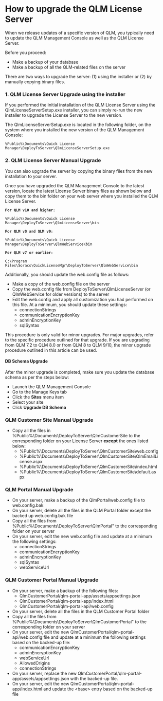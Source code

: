 # How to upgrade the QLM License Server

When we release updates of a specific version of QLM, you typically need to update the QLM Management Console as well as the QLM License Server.

Before you proceed:

* Make a backup of your database
* Make a backup of all the QLM-related files on the server

There are two ways to upgrade the server: (1) using the installer or (2) by manually copying binary files.

### 1. QLM License Server Upgrade using the installer

If you performed the initial installation of the QLM License Server using the QlmLicenseServerSetup.exe installer, you can simply re-run the new installer to upgrade the License Server to the new version.

The QlmLicenseServerSetup.exe is located in the following folder, on the system where you installed the new version of the QLM Management Console:

```
%Public%\Documents\Quick License Manager\DeployToServer\QlmLicenseServerSetup.exe
```

### 2. QLM License Server Manual Upgrade

You can also upgrade the server by copying the binary files from the new installation to your server.

Once you have upgraded the QLM Management Console to the latest version, locate the latest License Server binary files as shown below and copy them to the bin folder on your web server where you installed the QLM License Server.&#x20;

<pre><code><strong>For QLM v10 and higher:
</strong>
%Public%\Documents\Quick License Manager\DeployToServer\QlmLicenseServer\bin

<strong>For QLM v8 and QLM v9:
</strong>
%Public%\Documents\Quick License Manager\DeployToServer\QlmWebService\bin

<strong>For QLM v7 or earlier:
</strong>
C:\Program Files\Soraco\QuickLicenseMgr\DeployToServer\QlmWebService\bin
</code></pre>

&#x20;

Additionally, you should update the web.config file as follows:

* Make a copy of the web.config file on the server
* Copy the web.config file from DeployToServer\QlmLicenseServer (or QlmWebService for older versions) to the server
* Edit the web.config and apply all customization you had performed on this file. At a minimum, you should update these settings:
  * connectionStrings
  * communicationEncryptionKey
  * adminEncryptionKey
  * sqlSyntax

This procedure is only valid for minor upgrades. For major upgrades, refer to the specific procedure outlined for that upgrade. If you are upgrading from QLM 7.2 to QLM 8.0 or from QLM 8 to QLM 9/10, the minor upgrade procedure outlined in this article can be used.

#### DB Schema Upgrade

After the minor upgrade is completed, make sure you update the database schema as per the steps below:

* Launch the QLM Management Console
* Go to the Manage Keys tab
* Click the **Sites** menu item
* Select your site
* Click **Upgrade DB Schema**&#x20;

### QLM Customer Site Manual Upgrade

* Copy all the files in %Public%\Documents\DeployToServer\QlmCustomerSite to the corresponding folder on your License Server **except** the ones listed below:
  * %Public%\Documents\DeployToServer\QlmCustomerSite\web.config
  * %Public%\Documents\DeployToServer\QlmCustomerSite\QlmEmailLicense.aspx
  * %Public%\Documents\DeployToServer\QlmCustomerSite\index.html
  * %Public%\Documents\DeployToServer\QlmCustomerSite\default.aspx

### QLM Portal Manual Upgrade

* On your server, make a backup of the QlmPortal\web.config file to web.config.bak
* On your server, delete all the files in the QLM Portal folder except the backed up web.config.bak file
* Copy all the files from %Public%\Documents\DeployToServer\QlmPortal" to the corresponding folder on your server
* On your server, edit the new web.config file and update at a minimum the following settings:
  * connectionStrings
  * communicationEncryptionKey
  * adminEncryptionKey
  * sqlSyntax
  * webServiceUrl

### QLM Customer Portal Manual Upgrade

* On your server, make a backup of the following files:
  * QlmCustomerPortal/qlm-portal-app/assets/appsettings.json
  * QlmCustomerPortal/qlm-portal-app/index.html
  * QlmCustomerPortal/qlm-portal-api/web.config
* On your server, delete all the files in the QLM Customer Portal folder&#x20;
* Copy all the files from %Public%\Documents\DeployToServer\QlmCustomerPortal" to the corresponding folder on your server
* On your server, edit the new QlmCustomerPortal/qlm-portal-api/web.config file and update at a minimum the following settings based on the backed-up file:
  * communicationEncryptionKey
  * adminEncryptionKey
  * webServiceUrl
  * AllowedOrigins
  * connectionStrings
* On your server, replace the new QlmCustomerPortal/qlm-portal-app/assets/appsettings.json with the backed-up file.
* On your server, edit the new QlmCustomerPortal/qlm-portal-app/index.html  and update the \<base> entry based on the backed-up file
